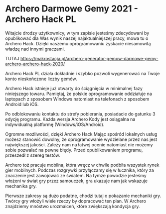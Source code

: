 # Archero Darmowe Gemy 2021 - Archero Hack PL

Witajcie drodzy użytkownicy, w tym zapisie jesteśmy zdecydowani by opublikować dla Was wynik naszej najaktualniejszej pracy, mowa tu o Archero Hack. Dzięki naszemu oprogramowaniu zyskacie niesamowitą władzę nad innymi graczami.

TUTAJ https://makrostacja.pl/archero-generator-gemow-darmowe-gemy-archero-archero-hack-2020/

Archero Hack PL działa dokładnie i szybko pozwoli wygenerować na Twoje konto nieskończone liczby gemów.

Archero Hack istnieje już otwarty do ściągnięcia w minimalnej fazy niniejszego towaru. Pamiętaj, że polskie oprogramowanie oddziałuje na laptopach z sposobem Windows natomiast na telefonach z sposobem Android lub iOS.

Po odblokowaniu kontaktu do strefy pobierania, posiadacie do gatunku 3 edycję programu. Każda wersja Archero Kody jest osiągalna na indywidualną platformę (Windows/iOS/Android).

Ogromne możliwości, dzięki Archero Hack
Mając spośród lokalnych usług możesz stanowić dowolny, że oprogramowanie wydzielane przez nas jest największej jakości. Zależy nam na łatwej ocenie natomiast nie możemy sobie pozwalać na pewne błędy. Przed opublikowaniem programu, przeszedł z szereg testów.

Archero toż pracuje mobilna, która wręcz w chwile podbiła wszystek rynek gier mobilnych. Podczas rozgrywki przyłączamy się w łucznika, który za znaczenie jest zawojować ze światem. Na tymże powodzie jesteśmy włożeni w świat gry przez samouczek, gra ukazuje nam jak wskazuje mechanika gry.

Pierwsze zakresy są dużo podatne, chodzi tutaj o pokazanie mechaniki gry. Twórcy gry włożyli wiele rzeczy by dopracować ten plan. W Archero znajdziemy mnóstwo urozmaiceń, które zwiększają kondycja gry.
